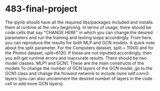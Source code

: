 # 483-final-project

The ipynb should have all the required libs/packages included and installs them at runtime at the very beginning.
In terms of usage, there should be code cells that say "CHANGE HERE" in which you can change the desired parameters and run the training and testing loops accordingly. From here, you can reproduce the results for both MLP and GCN models. 
A quick note about the split parameter. For the Computers dataset, split = 11000 and for the Photos dataset, split=6120. If these are not inputted accordingly, then you will get runtime errors and inaccurate results. 
There should be two model classes: MLP1 and GCN1. These are the main constructs of the models
To change the number of GCN layers of the GCN model, go to the GCN1 class and change the forward network to include more self.conv3 layers (you can also uncomment the desired number of layers in the code cell to add more GCN layers). 
